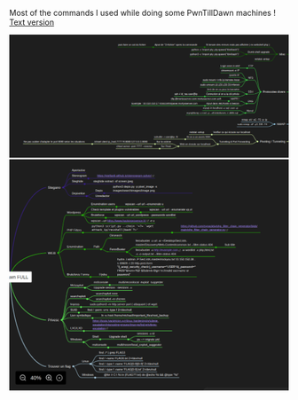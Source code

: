 Most of the commands I used while doing some PwnTillDawn machines !\
[Text version](CyberMap.md)

![alt text](images/gauche.png)
![alt text](images/droite.png)